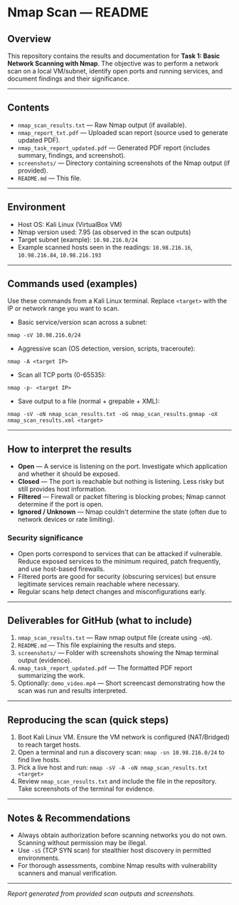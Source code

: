 # Nmap Scan — README

## Overview
This repository contains the results and documentation for **Task 1: Basic Network Scanning with Nmap**. The objective was to perform a network scan on a local VM/subnet, identify open ports and running services, and document findings and their significance.

---

## Contents
- `nmap_scan_results.txt` — Raw Nmap output (if available).
- `nmap_report_txt.pdf` — Uploaded scan report (source used to generate updated PDF).
- `nmap_task_report_updated.pdf` — Generated PDF report (includes summary, findings, and screenshot).
- `screenshots/` — Directory containing screenshots of the Nmap output (if provided).
- `README.md` — This file.

---

## Environment
- Host OS: Kali Linux (VirtualBox VM)
- Nmap version used: 7.95 (as observed in the scan outputs)
- Target subnet (example): `10.98.216.0/24`
- Example scanned hosts seen in the readings: `10.98.216.16`, `10.98.216.84`, `10.98.216.193`

---

## Commands used (examples)
Use these commands from a Kali Linux terminal. Replace `<target>` with the IP or network range you want to scan.

- Basic service/version scan across a subnet:
```
nmap -sV 10.98.216.0/24
```

- Aggressive scan (OS detection, version, scripts, traceroute):
```
nmap -A <target IP>
```

- Scan all TCP ports (0-65535):
```
nmap -p- <target IP>
```

- Save output to a file (normal + grepable + XML):
```
nmap -sV -oN nmap_scan_results.txt -oG nmap_scan_results.gnmap -oX nmap_scan_results.xml <target>
```

---

## How to interpret the results
- **Open** — A service is listening on the port. Investigate which application and whether it should be exposed.
- **Closed** — The port is reachable but nothing is listening. Less risky but still provides host information.
- **Filtered** — Firewall or packet filtering is blocking probes; Nmap cannot determine if the port is open.
- **Ignored / Unknown** — Nmap couldn't determine the state (often due to network devices or rate limiting).

### Security significance
- Open ports correspond to services that can be attacked if vulnerable. Reduce exposed services to the minimum required, patch frequently, and use host-based firewalls.
- Filtered ports are good for security (obscuring services) but ensure legitimate services remain reachable where necessary.
- Regular scans help detect changes and misconfigurations early.

---

## Deliverables for GitHub (what to include)
1. `nmap_scan_results.txt` — Raw nmap output file (create using `-oN`).  
2. `README.md` — This file explaining the results and steps.  
3. `screenshots/` — Folder with screenshots showing the Nmap terminal output (evidence).  
4. `nmap_task_report_updated.pdf` — The formatted PDF report summarizing the work.  
5. Optionally: `demo_video.mp4` — Short screencast demonstrating how the scan was run and results interpreted.

---

## Reproducing the scan (quick steps)
1. Boot Kali Linux VM. Ensure the VM network is configured (NAT/Bridged) to reach target hosts.  
2. Open a terminal and run a discovery scan: `nmap -sn 10.98.216.0/24` to find live hosts.  
3. Pick a live host and run: `nmap -sV -A -oN nmap_scan_results.txt <target>`  
4. Review `nmap_scan_results.txt` and include the file in the repository. Take screenshots of the terminal for evidence.

---

## Notes & Recommendations
- Always obtain authorization before scanning networks you do not own. Scanning without permission may be illegal.  
- Use `-sS` (TCP SYN scan) for stealthier host discovery in permitted environments.  
- For thorough assessments, combine Nmap results with vulnerability scanners and manual verification.

---
*Report generated from provided scan outputs and screenshots.*
